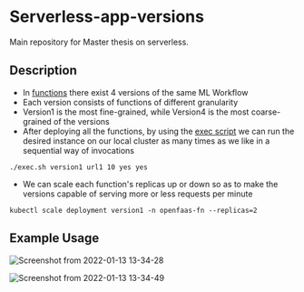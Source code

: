 # Serverless-app-versions

Main repository for Master thesis on serverless.

## Description
* In [functions](https://github.com/dimgiagos44/Serverless-app-versions/tree/main/functions) there exist 4 versions of the same ML Workflow
* Each version consists of functions of different granularity
* Version1 is the most fine-grained, while Version4 is the most coarse-grained of the versions
* After deploying all the functions, by using the [exec script](https://github.com/dimgiagos44/Serverless-app-versions/blob/main/exec.sh)
we can run the desired instance on our local cluster as many times as we like in a sequential way of invocations
```
./exec.sh version1 url1 10 yes yes
```
* We can scale each function's replicas up or down so as to make the versions capable
of serving more or less requests per minute
```
kubectl scale deployment version1 -n openfaas-fn --replicas=2
```


## Example Usage

![Screenshot from 2022-01-13 13-34-28](https://user-images.githubusercontent.com/57920951/149323209-26a6a7c0-8307-4b88-a4ca-72b80605a9ba.png)

![Screenshot from 2022-01-13 13-34-49](https://user-images.githubusercontent.com/57920951/149323217-9d14f329-8435-4fea-bbd9-1f9768a1e408.png)
